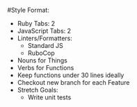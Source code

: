 #Style Format:
- Ruby Tabs: 2
- JavaScript Tabs: 2
- Linters/Formatters:
    - Standard JS
    - RuboCop
- Nouns for Things
- Verbs for Functions
- Keep functions under 30 lines ideally
- Checkout new branch for each Feature
- Stretch Goals:
    - Write unit tests

